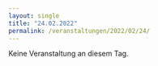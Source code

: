 ```yaml
---
layout: single
title: "24.02.2022"
permalink: /veranstaltungen/2022/02/24/
---
```


Keine Veranstaltung an diesem Tag.
